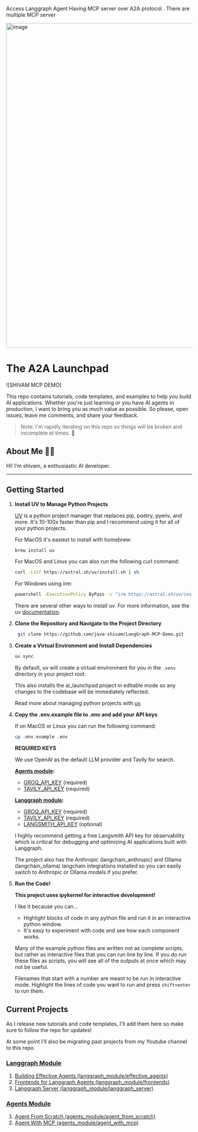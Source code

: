 Access Langgraph Agent Having MCP server over A2A protocol .
There are multiple MCP server

<img width="2038" height="880" alt="image" src="https://github.com/user-attachments/assets/e0aac593-e1de-40d9-a878-9ab1df225afc" />



# The A2A Launchpad

![SHIVAM MCP DEMO]

This repo contains tutorials, code templates, and examples to help you build AI applications. Whether you're just learning or you have AI agents in production, I want to bring you as much value as possible. So please, open issues, leave me comments, and share your feedback.

> Note: I'm rapidly iterating on this repo so things will be broken and incomplete at times. 🚀

## About Me 👋🏼

Hi! I'm shivam, a enthusiastic AI developer.

---

## Getting Started

1. **Install UV to Manage Python Projects**

    [UV](https://docs.astral.sh/uv/) is a python project manager that replaces pip, poetry, pyenv, and more. It's 10-100x faster than pip and I recommend using it for all of your python projects.

    For MacOS it's easiest to install with homebrew:

    ```bash
    brew install uv
    ```

    For MacOS and Linux you can also run the following curl command:

    ```bash
    curl -LsSf https://astral.sh/uv/install.sh | sh
    ```

    For Windows using irm:

    ```bash
    powershell -ExecutionPolicy ByPass -c "irm https://astral.sh/uv/install.ps1 | iex"
    ```

    There are several other ways to install uv. For more information, see the uv [documentation](https://docs.astral.sh/uv/getting-started/installation/).

2. **Clone the Repository and Navigate to the Project Directory**

    ```bash
     git clone https://github.com/java-shivam/LangGraph-MCP-Demo.git    
    
    ```

3. **Create a Virtual Environment and Install Dependencies**

    ```bash
    uv sync
    ```

    By default, uv will create a virtual environment for you in the `.venv` directory in your project root.

    This also installs the ai_launchpad project in editable mode so any changes to the codebase will be immediately reflected.

    Read more about managing python projects with [uv](https://docs.astral.sh/uv/guides/projects/).

4. **Copy the .env.example file to .env and add your API keys**

    If on MacOS or Linux you can run the following command:

    ```bash
    cp .env.example .env
    ```

    **REQUIRED KEYS**

    We use OpenAI as the default LLM provider and Tavily for search.

    **[Agents module](ai_launchpad/agents_module/README.md):**

    - [GROQ_API_KEY](https://platform.openai.com/account/api-keys) (required)
    - [TAVILY_API_KEY](https://tavily.com/) (required)

    **[Langgraph module](ai_launchpad/langgraph_module/README.md):**

    - [GROQ_API_KEY](https://platform.openai.com/account/api-keys) (required)
    - [TAVILY_API_KEY](https://tavily.com/) (required)
    - [LANGSMITH_API_KEY](https://smith.langchain.com/) (optional)

    I highly recommend getting a free Langsmith API key for observability which is critical for debugging and optimizing AI applications built with Langgraph.

    The project also has the Anthropic (langchain_anthropic) and Ollama (langchain_ollama) langchain integrations installed so you can easily switch to Anthropic or Ollama models if you prefer.

5. **Run the Code!**

    **This project uses ipykernel for interactive development!**

    I like it because you can...
    - Highlight blocks of code in any python file and run it in an interactive python window.
    - It's easy to experiment with code and see how each component works.

    Many of the example python files are written not as complete scripts, but rather as interactive files that you can run line by line. If you do run these files as scripts, you will see all of the outputs at once which may not be useful.

    Filenames that start with a number are meant to be run in interactive mode. Highlight the lines of code you want to run and press `shift+enter` to run them.

## Current Projects

As I release new tutorials and code templates, I'll add them here so make sure to follow the repo for updates!

At some point I'll also be migrating past projects from my Youtube channel to this repo.

### [Langgraph Module](ai_launchpad/langgraph_module/README.md)

1. [Building Effective Agents (langgraph_module/effective_agents)](ai_launchpad/langgraph_module/effective_agents/README.md)
2. [Frontends for Langgraph Agents (langgraph_module/frontends)](ai_launchpad/langgraph_module/frontends/README.md)
3. [Langgraph Server (langgraph_module/langgraph_server)](ai_launchpad/langgraph_module/langgraph_server/README.md)

### [Agents Module](ai_launchpad/agents_module/README.md)

1. [Agent From Scratch (agents_module/agent_from_scratch)](ai_launchpad/agents_module/agent_from_scratch/README.md)
2. [Agent With MCP (agents_module/agent_with_mcp)](ai_launchpad/agents_module/agent_with_mcp/README.md)
